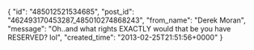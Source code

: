  {
   "id": "485012521534685",
   "post_id": "462493170453287_485010274868243",
   "from_name": "Derek Moran",
   "message": "Oh..and what rights EXACTLY would that be you have RESERVED? lol",
   "created_time": "2013-02-25T21:51:56+0000"
 }
